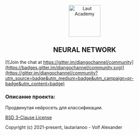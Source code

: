 <p align="center">
    <a href="#" target="_blank" rel="noopener noreferrer">
        <img width="100" src="docs/_static/195513_1280_800.jpg" title="Laut Academy">
    </a>
</p>

<h2 align="center">NEURAL NETWORK</h2>

[![Join the chat at https://gitter.im/djangochannel/community](https://badges.gitter.im/djangochannel/community.svg)](https://gitter.im/djangochannel/community?utm_source=badge&utm_medium=badge&utm_campaign=pr-badge&utm_content=badge)


### Описание проекта:
Продвинутая нейросеть для классификации.

[BSD 3-Clause License](https://opensource.org/licenses/BSD-3-Clause)

Copyright (c) 2021-present, lautarianoo - Volf Alexander



